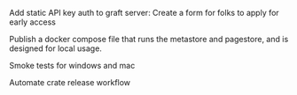 Add static API key auth to graft server:
Create a form for folks to apply for early access

Publish a docker compose file that runs the metastore and pagestore, and is designed for local usage.

Smoke tests for windows and mac

Automate crate release workflow
